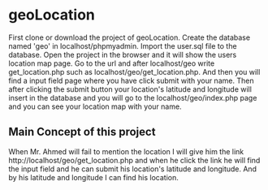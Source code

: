 # geoLocation
First clone or download the project of geoLocation.
Create the database named 'geo' in localhost/phpmyadmin.
Import the user.sql file to the database.
Open the project in the browser and it will show the users location map page.
Go to the url and after localhost/geo write get_location.php such as localhost/geo/get_location.php.
And then you will find a input field page where you have click submit with your name.
Then after clicking the submit button your location's latitude and longitude will insert in the database and you will go to the localhost/geo/index.php page and you can see your location map with your name.
## Main Concept of this project
When Mr. Ahmed will fail to mention the location I will give him the link http://localhost/geo/get_location.php and when he click the link he will find the input field and he can submit his location's latitude and longitude.
And by his latitude and longitude I can find his location.
